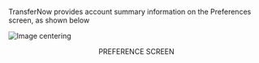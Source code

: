 TransferNow provides account summary information on the Preferences screen, as shown below

<!-- align: center -->

![Image centering](../assets/images/Preferences-Screen.png "Image centering")

<p style="text-align:center">PREFERENCE SCREEN</p>
